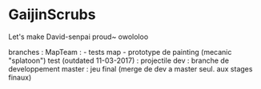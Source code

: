 # GaijinScrubs
Let's make David-senpai proud~ owololoo



branches :
MapTeam :
	- tests map
	- prototype de painting (mecanic "splatoon")
test (outdated 11-03-2017) : projectile
dev : branche de developpement
master : jeu final (merge de dev a master seul. aux stages finaux)
